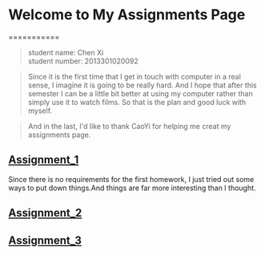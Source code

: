 # Welcome to My Assignments Page
===========
>student name: Chen Xi   
student number: 2013301020092<br>


>Since it is the first time that I get in touch with computer in a real sense, I imagine it is going to be really hard.
And I hope that after this semester I can be a little bit better at using my computer rather than simply use it to watch films. 
So that is the plan and good luck with myself.<br>


>And in the last, I'd like to thank CaoYi for helping me creat my assignments page.
## [Assignment_1](https://github.com/ChenXi19/hello-world/blob/master/README.md)
Since there is no requirements for the first homework, I just tried out some ways to put down things.And things are far
more interesting than I thought.
## [Assignment_2](https://github.com/ChenXi19/assignment2/blob/master/README.md)
## [Assignment_3](https://github.com/ChenXi19/Assignment3)

